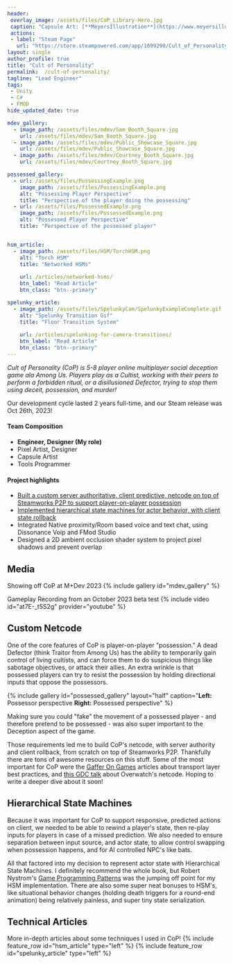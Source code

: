 ```yaml
---
header: 
 overlay_image: /assets/files/CoP_Library-Hero.jpg  
 caption: "Capsule Art: [**MeyersIllustration**](https://www.meyersillustration.com/)"
 actions:
 - label: "Steam Page"
   url: "https://store.steampowered.com/app/1699290/Cult_of_Personality/"
layout: single
author_profile: true
title: "Cult of Personality"
permalink:  /cult-of-personality/
tagline: "Lead Engineer"
tags: 
 - Unity 
 - C#
 - FMOD
hide_updated_date: true

mdev_gallery:
  - image_path: /assets/files/mdev/Sam_Booth_Square.jpg
    url: /assets/files/mdev/Sam_Booth_Square.jpg
  - image_path: /assets/files/mdev/Public_Showcase_Square.jpg
    url: /assets/files/mdev/Public_Showcase_Square.jpg
  - image_path: /assets/files/mdev/Courtney_Booth_Square.jpg
    url: /assets/files/mdev/Courtney_Booth_Square.jpg

possessed_gallery:
  - url: /assets/files/PossessingExample.png
    image_path: /assets/files/PossessingExample.png
    alt: "Possessing Player Perspective"
    title: "Perspective of the player doing the possessing"
  - url: /assets/files/PossessedExample.png
    image_path: /assets/files/PossessedExample.png
    alt: "Possessed Player Perspective"
    title: "Perspective of the possessed player"


hsm_article:
  - image_path: /assets/files/HSM/TorchHSM.png
    alt: "Torch HSM"
    title: "Networked HSMs"
    
    url: /articles/networked-hsms/
    btn_label: "Read Article"
    btn_class: "btn--primary"

spelunky_article:
  - image_path: /assets/files/SpelunkyCam/SpelunkyExampleComplete.gif
    alt: "Spelunky Transition Gif"
    title: "Floor Transition System"
    
    url: /articles/spelunking-for-camera-transitions/
    btn_label: "Read Article"
    btn_class: "btn--primary"
---
```


*Cult of Personality (CoP) is 5-8 player online multiplayer social deception game ala Among Us. Players play as a Cultist, working with their peers to perform a forbidden ritual, or a disillusioned Defector, trying to stop them using deceit, possession, and murder!*

Our development cycle lasted 2 years full-time, and our Steam release was Oct 26th, 2023!

#### Team Composition
 - **Engineer, Designer (My role)**
 - Pixel Artist, Designer
 - Capsule Artist
 - Tools Programmer

#### Project highlights
- [Built a custom server authoritative, client predictive, netcode on top of Steamworks P2P to support player-on-player possession](#custom-netcode)
- [Implemented hierarchical state machines for actor behavior, with client state rollback](#hierarchical-state-machines)
- Integrated Native proximity/Room based voice and text chat, using Dissonance Voip and FMod Studio
- Designed a 2D ambient occlusion shader system to project pixel shadows and prevent overlap

## Media
Showing off CoP at M+Dev 2023
{% include gallery id="mdev_gallery" %}

Gameplay Recording from an October 2023 beta test
{% include video id="at7E-_t5S2g" provider="youtube" %}

## Custom Netcode

One of the core features of CoP is player-on-player "possession." A dead Defector (think Traitor from Among Us) has the ability to temporarily gain control of living cultists, and can force them to do suspicious things like sabotage objectives, or attack their allies. An extra wrinkle is that possessed players can try to resist the possession by holding directional inputs that oppose the possessors. 

{% include gallery id="possessed_gallery" layout="half" caption="**Left:** Possessor perspective **Right:** Possessed perspective" %}

Making sure you could "fake" the movement of a possessed player - and therefore pretend to be possessed - was also super important to the Deception aspect of the  game. 

Those requirements led me to build CoP's netcode, with server authority and client rollback, from scratch on top of Steamworks P2P. Thankfully there are tons of awesome resources on this stuff. Some of the most important for CoP were the [Gaffer On Games](https://gafferongames.com/) articles about transport layer best practices, and [this GDC talk](https://youtu.be/W3aieHjyNvw?si=I3wYFfBCoSFXDZBt&t=1501) about Overwatch's netcode. Hoping to write a deeper dive about it soon!

## Hierarchical State Machines

Because it was important for CoP to support responsive, predicted actions on client, we needed to be able to rewind a player's state, then re-play inputs for players in case of a missed prediction. We also needed to ensure separation between input source, and actor state, to allow control swapping when possession happens, and for AI controlled NPC's like bats.

All that factored into my decision to represent actor state with Hierarchical State Machines. I definitely recommend the whole book, but Robert Nystrom's [Game Programming Patterns](https://gameprogrammingpatterns.com/state.html#hierarchical-state-machines) was the jumping off point for my HSM implementation. There are also some super neat bonuses to HSM's, like situational behavior changes (holding death triggers for a round-end animation) being relatively painless, and super tiny state serialization.

## Technical Articles
More in-depth articles about some techniques I used in CoP!
{% include feature_row id="hsm_article" type="left" %}
{% include feature_row id="spelunky_article" type="left" %}


